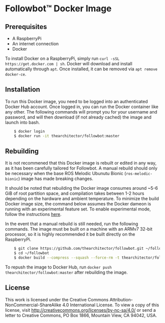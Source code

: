 # Followbot&trade; Docker Image

## Prerequisites
- A RaspberryPi
- An internet connection
- Docker

To install Docker on a RaspberryPi, simply run `curl -sSL https://get.docker.com | sh`. Docker will download and install automatically through `apt`. Once installed, it can be removed via `apt remove docker-ce`.

## Installation
To run this Docker image, you need to be logged into an authenticated Docker Hub account. Once logged in, you can run the Docker container like any other. The following commands will prompt you for your username and password, and will then download (if not already cached) the image and launch into bash.

```sh
    $ docker login
    $ docker run -it thearchitector/followbot:master
```

## Rebuilding
It is not recommened that this Docker image is rebuilt or edited in any way, as it has been carefully tailored for Followbot. A manual rebuild should only be necessary when the base ROS Melodic Ubunutu Bionic (`ros-melodic-bionic`) image has made breaking changes.

It should be noted that rebuilding the Docker image consumes around ~5-6 GiB of root partition space, and compilation takes between 1-2 hours depending on the hardware and ambient temperature. To minimize the build Docker image size, the command below assumes the Docker dameon is running with an experimental feature set. To enable experimental mode, follow the instructions [here](https://stackoverflow.com/a/44346323).

In the event that a manual rebuild is still needed, run the following commands. The image must be built on a machine with an ARMv7 32-bit processor, so it is highly recommended it be built directly on the RaspberryPi.

```sh
    $ git clone https://github.com/thearchitector/followbot.git ~/followbot
    $ cd ~/followbot
    $ docker build --compress --squash --force-rm -t thearchitector/followbot:master .
```

To repush the image to Docker Hub, run `docker push thearchitector/followbot:master` after rebuilding the image.

## License
This work is licensed under the Creative Commons Attribution-NonCommercial-ShareAlike 4.0 International License. To view a copy of this license, visit http://creativecommons.org/licenses/by-nc-sa/4.0/ or send a letter to Creative Commons, PO Box 1866, Mountain View, CA 94042, USA.
